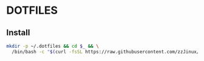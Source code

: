 # DOTFILES

## Install

```sh
mkdir -p ~/.dotfiles && cd $_ && \
  /bin/bash -c "$(curl -fsSL https://raw.githubusercontent.com/zzJinux/dotfiles/master/install.sh)"
```